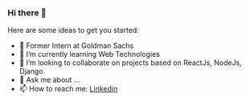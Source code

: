 ### Hi there 👋

<!-- **jonathanjosh31/jonathanjosh31** is a ✨ _special_ ✨ repository because its `README.md` (this file) appears on your GitHub profile. -->

Here are some ideas to get you started:

- 🔭 Former Intern at Goldman Sachs
- 🌱 I’m currently learning Web Technologies
- 👯 I’m looking to collaborate on projects based on ReactJs, NodeJs, Django.
- 💬 Ask me about ...
- 📫 How to reach me: [Linkedin](https://www.linkedin.com/in/jonathan-joseph-31428216b/)

